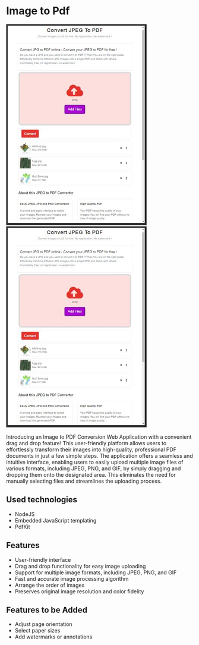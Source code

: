 # Image to Pdf
![alt text](https://raw.githubusercontent.com/kaleab-shumet/imagetopdf/main/screenshot/imagetopdf.JPG)
![alt text](https://raw.githubusercontent.com/kaleab-shumet/imagetopdf/main/screenshot/imagetopdf.JPG)

Introducing an Image to PDF Conversion Web Application with a convenient drag and drop feature! This user-friendly platform allows users to effortlessly transform their images into high-quality, professional PDF documents in just a few simple steps.
The application offers a seamless and intuitive interface, enabling users to easily upload multiple image files of various formats, including JPEG, PNG, and GIF, by simply dragging and dropping them onto the designated area. This eliminates the need for manually selecting files and streamlines the uploading process.

## Used technologies
- NodeJS
- Embedded JavaScript templating
- PdfKit

## Features
- User-friendly interface
- Drag and drop functionality for easy image uploading
- Support for multiple image formats, including JPEG, PNG, and GIF
- Fast and accurate image processing algorithm
- Arrange the order of images
- Preserves original image resolution and color fidelity

## Features to be Added
- Adjust page orientation
- Select paper sizes
- Add watermarks or annotations
